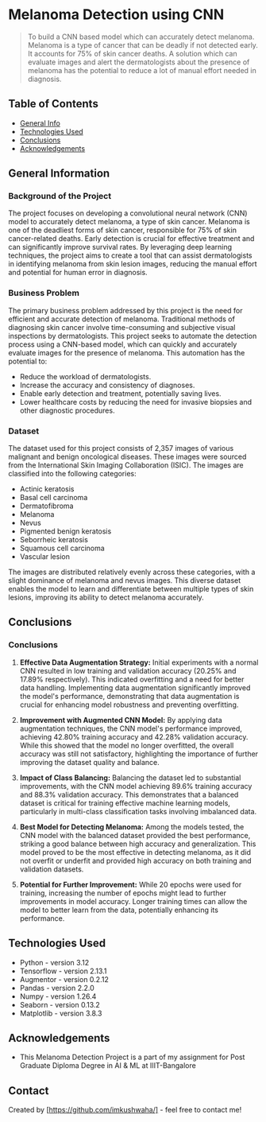 # Melanoma Detection using CNN
> To build a CNN based model which can accurately detect melanoma. Melanoma is a type of cancer that can be deadly if not detected early. It accounts for 75% of skin cancer deaths. A solution which can evaluate images and alert the dermatologists about the presence of melanoma has the potential to reduce a lot of manual effort needed in diagnosis.

## Table of Contents
* [General Info](#general-information)
* [Technologies Used](#technologies-used)
* [Conclusions](#conclusions)
* [Acknowledgements](#acknowledgements)


## General Information

### Background of the Project
The project focuses on developing a convolutional neural network (CNN) model to accurately detect melanoma, a type of skin cancer. Melanoma is one of the deadliest forms of skin cancer, responsible for 75% of skin cancer-related deaths. Early detection is crucial for effective treatment and can significantly improve survival rates. By leveraging deep learning techniques, the project aims to create a tool that can assist dermatologists in identifying melanoma from skin lesion images, reducing the manual effort and potential for human error in diagnosis.

### Business Problem
The primary business problem addressed by this project is the need for efficient and accurate detection of melanoma. Traditional methods of diagnosing skin cancer involve time-consuming and subjective visual inspections by dermatologists. This project seeks to automate the detection process using a CNN-based model, which can quickly and accurately evaluate images for the presence of melanoma. This automation has the potential to:
- Reduce the workload of dermatologists.
- Increase the accuracy and consistency of diagnoses.
- Enable early detection and treatment, potentially saving lives.
- Lower healthcare costs by reducing the need for invasive biopsies and other diagnostic procedures.

### Dataset
The dataset used for this project consists of 2,357 images of various malignant and benign oncological diseases. These images were sourced from the International Skin Imaging Collaboration (ISIC). The images are classified into the following categories:
- Actinic keratosis
- Basal cell carcinoma
- Dermatofibroma
- Melanoma
- Nevus
- Pigmented benign keratosis
- Seborrheic keratosis
- Squamous cell carcinoma
- Vascular lesion

The images are distributed relatively evenly across these categories, with a slight dominance of melanoma and nevus images. This diverse dataset enables the model to learn and differentiate between multiple types of skin lesions, improving its ability to detect melanoma accurately.


## Conclusions
### Conclusions

1. **Effective Data Augmentation Strategy:**
Initial experiments with a normal CNN resulted in low training and validation accuracy (20.25% and 17.89% respectively). This indicated overfitting and a need for better data handling. Implementing data augmentation significantly improved the model's performance, demonstrating that data augmentation is crucial for enhancing model robustness and preventing overfitting.

2. **Improvement with Augmented CNN Model:**
By applying data augmentation techniques, the CNN model's performance improved, achieving 42.80% training accuracy and 42.28% validation accuracy. While this showed that the model no longer overfitted, the overall accuracy was still not satisfactory, highlighting the importance of further improving the dataset quality and balance.

3. **Impact of Class Balancing:**
Balancing the dataset led to substantial improvements, with the CNN model achieving 89.6% training accuracy and 88.3% validation accuracy. This demonstrates that a balanced dataset is critical for training effective machine learning models, particularly in multi-class classification tasks involving imbalanced data.

4. **Best Model for Detecting Melanoma:**
Among the models tested, the CNN model with the balanced dataset provided the best performance, striking a good balance between high accuracy and generalization. This model proved to be the most effective in detecting melanoma, as it did not overfit or underfit and provided high accuracy on both training and validation datasets.

5. **Potential for Further Improvement:**
While 20 epochs were used for training, increasing the number of epochs might lead to further improvements in model accuracy. Longer training times can allow the model to better learn from the data, potentially enhancing its performance.


## Technologies Used
- Python - version 3.12
- Tensorflow - version 2.13.1
- Augmentor - version 0.2.12
- Pandas - version 2.2.0
- Numpy - version 1.26.4
- Seaborn - version 0.13.2
- Matplotlib - version 3.8.3


## Acknowledgements
- This Melanoma Detection Project is a part of my assignment for Post Graduate Diploma Degree in AI & ML at IIIT-Bangalore

## Contact
Created by [https://github.com/imkushwaha/] - feel free to contact me!
